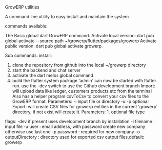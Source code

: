 
GrowERP utilities

A command line utility to easy install and maintain the system

commands available:

The Basic global dart GrowERP command.
Activate local version:
  dart pub global activate --source path ~/growerp/flutter/packages/growerp
Activate public version:
  dart pub global activate growerp.

Sub commands:
install:
  1. clone the repository from github into the local ~/growerp directory
  2. start the backend and chat server
  3. activate the dart melos global command.
  4. build the flutter system
  package 'admin' can now be started with flutter run.
  use the -dev switch to use the Github development branch
Import:
  will upload data like ledger, customers products etc from the terminal
  Also has a helper program csvToCsv to convert your csv files to the
    GrowERP format.
  Parameters:
    -i input file or directory
    -u -p optional
Export:
  will create CSV files for growerp entities in the current 'growerp'
  directory, if not exist will create it.
  Parameters:
    1. optional file type

flags:
  -dev if present uses development branch by installation
  -i filename : input file
  -u user : email address, with password create new company otherwise use last one
  -p password : required for new company
  -o outputDirectory : directory used for exported csv output files,default: growerp


